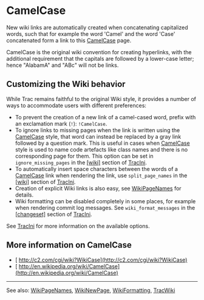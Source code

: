 # CamelCase


New wiki links are automatically created when concatenating capitalized words, such that for example the word 'Camel' and the word 'Case' concatenated form a link to this [CamelCase](camel-case) page. 


CamelCase is the original wiki convention for creating hyperlinks, with the additional requirement that the capitals are followed by a lower-case letter; hence "AlabamA" and "ABc" will not be links.

## Customizing the Wiki behavior


While Trac remains faithful to the original Wiki style, it provides a number of ways to accommodate users with different preferences:

- To prevent the creation of a new link of a camel-cased word, prefix with an exclamation mark (`!`): `!CamelCase`.
- To ignore links to missing pages when the link is written using the [CamelCase](camel-case) style, that word can instead be replaced by a gray link followed by a question mark. This is useful in cases when [CamelCase](camel-case) style is used to name code artefacts like class names and there is no corresponding page for them. This option can be set in `ignore_missing_pages` in the [\[wiki\]](trac-ini#) section of [TracIni](trac-ini).
- To automatically insert space characters between the words of a [CamelCase](camel-case) link when rendering the link, use `split_page_names` in the [\[wiki\]](trac-ini#) section of [TracIni](trac-ini).
- Creation of explicit Wiki links is also easy, see [WikiPageNames](wiki-page-names) for details.
- Wiki formatting can be disabled completely in some places, for example when rendering commit log messages. See `wiki_format_messages` in the [\[changeset\]](trac-ini#) section of [TracIni](trac-ini).


See [TracIni](trac-ini) for more information on the available options.

## More information on CamelCase

- [ http://c2.com/cgi/wiki?WikiCase](http://c2.com/cgi/wiki?WikiCase)
- [ http://en.wikipedia.org/wiki/CamelCase](http://en.wikipedia.org/wiki/CamelCase)

---


See also: [WikiPageNames](wiki-page-names), [WikiNewPage](wiki-new-page), [WikiFormatting](wiki-formatting), [TracWiki](trac-wiki)